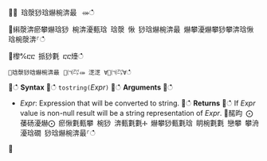 ਍⌀ 琀漀猀琀爀椀渀最⠀⤀ഀഀ
਍䌀漀渀瘀攀爀琀猀 椀渀瀀甀琀 琀漀 愀 猀琀爀椀渀最 爀攀瀀爀攀猀攀渀琀愀琀椀漀渀⸀ഀഀ
਍㰀℀ⴀⴀ 挀猀氀 ⴀⴀ㸀ഀഀ
```਍琀漀猀琀爀椀渀最⠀㄀㈀㌀⤀ 㴀㴀 ∀㄀㈀㌀∀ഀഀ
```਍ഀഀ
**Syntax**਍ഀഀ
`tostring(`*Expr*`)`਍ഀഀ
**Arguments**਍ഀഀ
* *Expr*: Expression that will be converted to string. ਍ഀഀ
**Returns**਍ഀഀ
If *Expr* value is non-null result will be a string representation of *Expr*.਍䤀昀 ⨀䔀砀瀀爀⨀ 瘀愀氀甀攀 椀猀 渀甀氀氀Ⰰ 爀攀猀甀氀琀 眀椀氀氀 戀攀 攀洀瀀琀礀 猀琀爀椀渀最⸀ഀഀ
 ਍